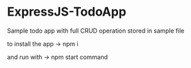 # ExpressJS-TodoApp


Sample todo app with full CRUD operation stored in sample file 

to install the app -> npm i

and run with -> npm start command

